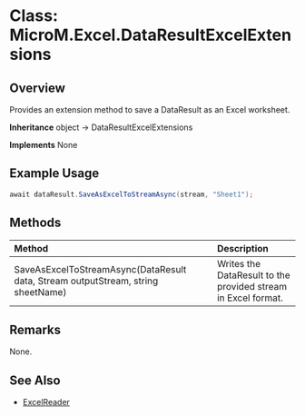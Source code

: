 # Class: MicroM.Excel.DataResultExcelExtensions
## Overview
Provides an extension method to save a DataResult as an Excel worksheet.

**Inheritance**
object -> DataResultExcelExtensions

**Implements**
None

## Example Usage
```csharp
await dataResult.SaveAsExcelToStreamAsync(stream, "Sheet1");
```
## Methods
| Method | Description |
|:------------|:-------------|
| SaveAsExcelToStreamAsync(DataResult data, Stream outputStream, string sheetName) | Writes the DataResult to the provided stream in Excel format. |

## Remarks
None.

## See Also
- [ExcelReader](../ExcelReader/index.md)
